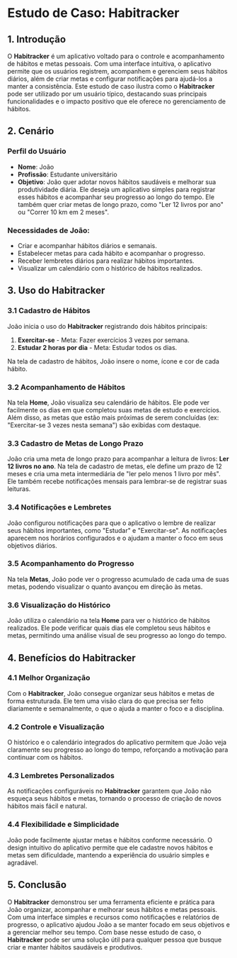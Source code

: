 # Estudo de Caso: Habitracker

## 1. Introdução

O **Habitracker** é um aplicativo voltado para o controle e acompanhamento de hábitos e metas pessoais. Com uma interface intuitiva, o aplicativo permite que os usuários registrem, acompanhem e gerenciem seus hábitos diários, além de criar metas e configurar notificações para ajudá-los a manter a consistência. Este estudo de caso ilustra como o **Habitracker** pode ser utilizado por um usuário típico, destacando suas principais funcionalidades e o impacto positivo que ele oferece no gerenciamento de hábitos.

## 2. Cenário

### Perfil do Usuário

- **Nome**: João
- **Profissão**: Estudante universitário
- **Objetivo**: João quer adotar novos hábitos saudáveis e melhorar sua produtividade diária. Ele deseja um aplicativo simples para registrar esses hábitos e acompanhar seu progresso ao longo do tempo. Ele também quer criar metas de longo prazo, como "Ler 12 livros por ano" ou "Correr 10 km em 2 meses".

### Necessidades de João:

- Criar e acompanhar hábitos diários e semanais.
- Estabelecer metas para cada hábito e acompanhar o progresso.
- Receber lembretes diários para realizar hábitos importantes.
- Visualizar um calendário com o histórico de hábitos realizados.

## 3. Uso do Habitracker

### 3.1 Cadastro de Hábitos

João inicia o uso do **Habitracker** registrando dois hábitos principais:

1. **Exercitar-se** - Meta: Fazer exercícios 3 vezes por semana.
2. **Estudar 2 horas por dia** - Meta: Estudar todos os dias.

Na tela de cadastro de hábitos, João insere o nome, ícone e cor de cada hábito.

### 3.2 Acompanhamento de Hábitos

Na tela **Home**, João visualiza seu calendário de hábitos. Ele pode ver facilmente os dias em que completou suas metas de estudo e exercícios. Além disso, as metas que estão mais próximas de serem concluídas (ex: "Exercitar-se 3 vezes nesta semana") são exibidas com destaque.

### 3.3 Cadastro de Metas de Longo Prazo

João cria uma meta de longo prazo para acompanhar a leitura de livros: **Ler 12 livros no ano**. Na tela de cadastro de metas, ele define um prazo de 12 meses e cria uma meta intermediária de "ler pelo menos 1 livro por mês". Ele também recebe notificações mensais para lembrar-se de registrar suas leituras.

### 3.4 Notificações e Lembretes

João configurou notificações para que o aplicativo o lembre de realizar seus hábitos importantes, como "Estudar" e "Exercitar-se". As notificações aparecem nos horários configurados e o ajudam a manter o foco em seus objetivos diários.

### 3.5 Acompanhamento do Progresso

Na tela **Metas**, João pode ver o progresso acumulado de cada uma de suas metas, podendo visualizar o quanto avançou em direção às metas.

### 3.6 Visualização do Histórico

João utiliza o calendário na tela **Home** para ver o histórico de hábitos realizados. Ele pode verificar quais dias ele completou seus hábitos e metas, permitindo uma análise visual de seu progresso ao longo do tempo.

## 4. Benefícios do Habitracker

### 4.1 Melhor Organização

Com o **Habitracker**, João consegue organizar seus hábitos e metas de forma estruturada. Ele tem uma visão clara do que precisa ser feito diariamente e semanalmente, o que o ajuda a manter o foco e a disciplina.

### 4.2 Controle e Visualização

O histórico e o calendário integrados do aplicativo permitem que João veja claramente seu progresso ao longo do tempo, reforçando a motivação para continuar com os hábitos.

### 4.3 Lembretes Personalizados

As notificações configuráveis no **Habitracker** garantem que João não esqueça seus hábitos e metas, tornando o processo de criação de novos hábitos mais fácil e natural.

### 4.4 Flexibilidade e Simplicidade

João pode facilmente ajustar metas e hábitos conforme necessário. O design intuitivo do aplicativo permite que ele cadastre novos hábitos e metas sem dificuldade, mantendo a experiência do usuário simples e agradável.

## 5. Conclusão

O **Habitracker** demonstrou ser uma ferramenta eficiente e prática para João organizar, acompanhar e melhorar seus hábitos e metas pessoais. Com uma interface simples e recursos como notificações e relatórios de progresso, o aplicativo ajudou João a se manter focado em seus objetivos e a gerenciar melhor seu tempo. Com base nesse estudo de caso, o **Habitracker** pode ser uma solução útil para qualquer pessoa que busque criar e manter hábitos saudáveis e produtivos.
